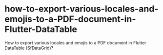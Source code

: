# how-to-export-various-locales-and-emojis-to-a-PDF-document-in-Flutter-DataTable
How to export various locales and emojis to a PDF document in Flutter DataTable (SfDataGrid)?
